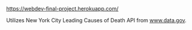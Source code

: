 https://webdev-final-project.herokuapp.com/

Utilizes New York City Leading Causes of Death API from www.data.gov.
